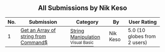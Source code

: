 ﻿<div align="center">

## All Submissions by Nik Keso

</div>

No.  | Submission | Category | By   | User Rating
---- | ---------- | -------- | ---- | -----------
1 | [Get an Array of string from Command$<br />](https://github.com/Planet-Source-Code/nik-keso-get-an-array-of-string-from-command__1-72701) | [String Manipulation<br /><sup>Visual Basic</sup>](../ByCategory/string-manipulation__1-5.md) | Nik Keso | 5.0 (10 globes from 2 users)
